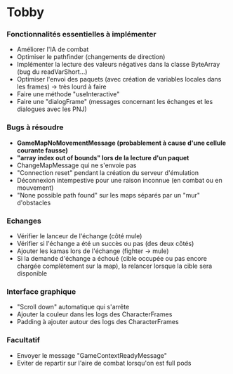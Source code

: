 # Tobby

### Fonctionnalités essentielles à implémenter ###

* Améliorer l'IA de combat
* Optimiser le pathfinder (changements de direction)
* Implémenter la lecture des valeurs négatives dans la classe ByteArray (bug du readVarShort...)
* Optimiser l'envoi des paquets (avec création de variables locales dans les frames) -> très lourd à faire
* Faire une méthode "useInteractive"
* Faire une "dialogFrame" (messages concernant les échanges et les dialogues avec les PNJ)

### Bugs à résoudre ###

* **GameMapNoMovementMessage (probablement à cause d'une cellule courante fausse)**
* **"array index out of bounds" lors de la lecture d'un paquet**
* ChangeMapMessage qui ne s'envoie pas
* "Connection reset" pendant la création du serveur d'émulation
* Déconnexion intempestive pour une raison inconnue (en combat ou en mouvement)
* "None possible path found" sur les maps séparés par un "mur" d'obstacles

### Echanges ###

* Vérifier le lanceur de l'échange (côté mule)
* Vérifier si l'échange a été un succès ou pas (des deux côtés)
* Ajouter les kamas lors de l'échange (fighter -> mule)
* Si la demande d'échange a échoué (cible occupée ou pas encore chargée complètement sur la map), la relancer lorsque la cible sera disponible

### Interface graphique ###

* "Scroll down" automatique qui s'arrête
* Ajouter la couleur dans les logs des CharacterFrames
* Padding à ajouter autour des logs des CharacterFrames

### Facultatif ###

* Envoyer le message "GameContextReadyMessage"
* Eviter de repartir sur l'aire de combat lorsqu'on est full pods